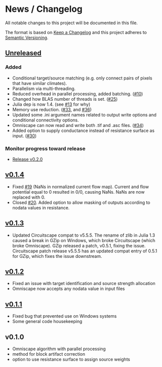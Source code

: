# News / Changelog
All notable changes to this project will be documented in this file.

The format is based on [Keep a Changelog](http://keepachangelog.com/en/1.0.0/)
and this project adheres to [Semantic Versioning](http://semver.org/spec/v2.0.0.html).

## [Unreleased]
### Added
- Conditional target/source matching (e.g. only connect pairs of pixels that have similar climates).
- Parallelism via multi-threading.
- Reduced overhead in parallel processing, added batching. ([#10](https://github.com/Circuitscape/Omniscape.jl/issues/10))
- Changed how BLAS number of threads is set. ([#25](https://github.com/Circuitscape/Omniscape.jl/pull/25))
- Julia dep is now 1.4. (see [#13](https://github.com/Circuitscape/Omniscape.jl/issues/13) for why)
- Memory use reduction. ([#33](https://github.com/Circuitscape/Omniscape.jl/issues/33), and [#36](https://github.com/Circuitscape/Omniscape.jl/issues/36))
- Updated some .ini argument names related to output write options and conditional connectivity options.
- Omniscape can now read and write both .tif and .asc files. ([#34](https://github.com/Circuitscape/Omniscape.jl/pull/34))
- Added option to supply conductance instead of resistance surface as input. ([#30](https://github.com/Circuitscape/Omniscape.jl/pull/30))

### Monitor progress toward release
- [Release v0.2.0](https://github.com/Circuitscape/Omniscape.jl/milestone/2)

## [v0.1.4]
- Fixed [#19](https://github.com/Circuitscape/Omniscape.jl/issues/19) (NaNs in normalized current flow map). Current and flow potential equal to 0 resulted in 0/0, causing NaNs. NaNs are now replaced with 0.
- Closed [#20](https://github.com/Circuitscape/Omniscape.jl/issues/20). Added option to allow masking of outputs according to nodata values in resistance.

## [v0.1.3]
- Updated Circuitscape compat to v5.5.5. The rename of zlib in Julia 1.3 caused a break in GZip on Windows, which broke Circuitscape (which broke Omniscape). GZip released a patch, v0.5.1, fixing the issue. Circuitscape patch release v5.5.5 has an updated compat entry of 0.5.1 for GZip, which fixes the issue downstream.

## [v0.1.2]
- Fixed an issue with target identification and source strength allocation
- Omniscape now accepts any nodata value in input files

## [v0.1.1]
- Fixed bug that prevented use on Windows systems
- Some general code housekeeping

## v0.1.0
- Omniscape algorithm with parallel processing
- method for block artifact correction
- option to use resistance surface to assign source weights

[Unreleased]: https://github.com/circuitscape/Omniscape.jl/compare/v0.1.4...master
[v0.1.4]: https://github.com/circuitscape/Omniscape.jl/compare/v0.1.3...v0.1.4
[v0.1.3]: https://github.com/circuitscape/Omniscape.jl/compare/v0.1.2...v0.1.3
[v0.1.2]: https://github.com/circuitscape/Omniscape.jl/compare/v0.1.0...v0.1.2
[v0.1.1]: https://github.com/circuitscape/Omniscape.jl/compare/v0.1.0...v0.1.1
